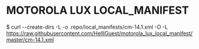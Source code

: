 MOTOROLA LUX LOCAL_MANIFEST
===========================

$ curl --create-dirs -L -o .repo/local_manifests/cm-14.1.xml -O -L https://raw.githubusercontent.com/HelllGuest/motorola_lux_local_manifest/master/cm-14.1.xml
